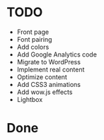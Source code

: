 # TODO

* Front page
* Font pairing
* Add colors
* Add Google Analytics code
* Migrate to WordPress
* Implement real content
* Optimize content
* Add  CSS3 animations
* Add wow.js effects
* Lightbox
# Done
